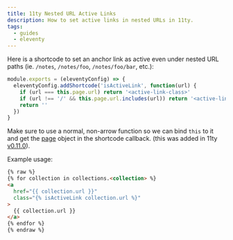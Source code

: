 ```yaml
---
title: 11ty Nested URL Active Links
description: How to set active links in nested URLs in 11ty.
tags:
  - guides
  - eleventy
---
```


Here is a shortcode to set an anchor link as active even 
under nested URL paths (ie. `/notes`, `/notes/foo`, `/notes/foo/bar`, etc.):

```js
module.exports = (eleventyConfig) => {
  eleventyConfig.addShortcode('isActiveLink', function(url) {
    if (url === this.page.url) return '<active-link-class>'
    if (url !== '/' && this.page.url.includes(url)) return '<active-link-class>'
    return ''
  })
}
```

Make sure to use a normal, non-arrow function so we can bind `this` to it 
and get the [page](https://www.11ty.dev/docs/data-eleventy-supplied/#page-variable) object in the shortcode callback. (this was added in 11ty [v0.11.0](https://github.com/11ty/eleventy/releases/tag/v0.11.0)).

Example usage:

```html
{% raw %}
{% for collection in collections.<collection> %}
<a
  href="{{ collection.url }}"
  class="{% isActiveLink collection.url %}"
>
  {{ collection.url }}
</a>
{% endfor %}
{% endraw %}
```
